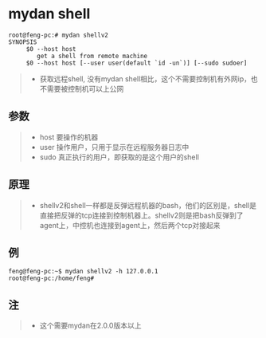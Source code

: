 # mydan shell
```
root@feng-pc:# mydan shellv2
SYNOPSIS
     $0 --host host
        get a shell from remote machine
     $0 --host host [--user user(default `id -un`)] [--sudo sudoer]
```
> * 获取远程shell, 没有mydan shell相比，这个不需要控制机有外网ip，也不需要被控制机可以上公网

## 参数
> * host 要操作的机器
> * user 操作用户，只用于显示在远程服务器日志中
> * sudo 真正执行的用户，即获取的是这个用户的shell

## 原理
> * shellv2和shell一样都是反弹远程机器的bash，他们的区别是，shell是直接把反弹的tcp连接到控制机器上。shellv2则是把bash反弹到了agent上，中控机也连接到agent上，然后两个tcp对接起来

## 例
```
feng@feng-pc:~$ mydan shellv2 -h 127.0.0.1
root@feng-pc:/home/feng#
```

## 注
> * 这个需要mydan在2.0.0版本以上
